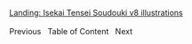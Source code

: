 [Landing: Isekai Tensei Soudouki v8 illustrations](https://bakapervert.wordpress.com/soudouki-vol-8-illustrations/)
<br/><br/>
Previous   Table of Content   Next<br/>
 